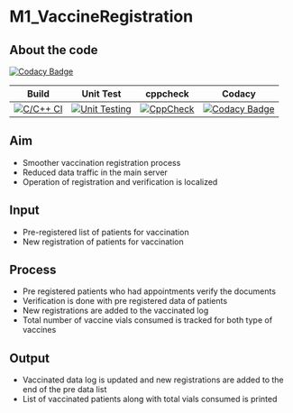 # M1_VaccineRegistration
## About the code

[![Codacy Badge](https://app.codacy.com/project/badge/Grade/eaaf0ce5b49b4983a6ef55de97a710f2)](https://www.codacy.com/gh/19wh5a0202-Ujwala/M1_VaccineRegistration/dashboard?utm_source=github.com&amp;utm_medium=referral&amp;utm_content=19wh5a0202-Ujwala/M1_VaccineRegistration&amp;utm_campaign=Badge_Grade)


|Build|Unit Test|cppcheck|Codacy|
|:--:|:--:|:--:|:--:|
|[![C/C++ CI](https://github.com/19wh5a0202-Ujwala/M1_VaccineRegistration/actions/workflows/c-build.yml/badge.svg)](https://github.com/19wh5a0202-Ujwala/M1_VaccineRegistration/actions/workflows/c-build.yml)|[![Unit Testing](https://github.com/19wh5a0202-Ujwala/M1_VaccineRegistration/actions/workflows/c-build.yml/badge.svg)](https://github.com/19wh5a0202-Ujwala/M1_VaccineRegistration/actions/workflows/c-build.yml)|[![CppCheck](https://github.com/19wh5a0202-Ujwala/M1_VaccineRegistration/actions/workflows/c-build.yml/badge.svg)](https://github.com/19wh5a0202-Ujwala/M1_VaccineRegistration/actions/workflows/c-build.yml)|[![Codacy Badge](https://app.codacy.com/project/badge/Grade/eaaf0ce5b49b4983a6ef55de97a710f2)](https://www.codacy.com/gh/19wh5a0202-Ujwala/M1_VaccineRegistration/dashboard?utm_source=github.com&amp;utm_medium=referral&amp;utm_content=19wh5a0202-Ujwala/M1_VaccineRegistration&amp;utm_campaign=Badge_Grade)|



## Aim
* Smoother vaccination registration process
* Reduced data traffic in the main server
* Operation of registration and verification is localized
## Input
* Pre-registered list of patients for vaccination
* New registration of patients for vaccination
## Process
* Pre registered patients who had appointments verify the documents
* Verification is done with pre registered data of patients
* New registrations are added to the vaccinated log
* Total number of vaccine vials consumed is tracked for both type of vaccines
## Output
* Vaccinated data log is updated and new registrations are added to the end of the pre data list
* List of vaccinated patients along with total vials consumed is printed
